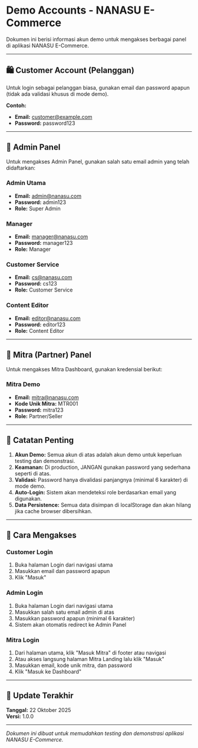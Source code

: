 # Demo Accounts - NANASU E-Commerce

Dokumen ini berisi informasi akun demo untuk mengakses berbagai panel di aplikasi NANASU E-Commerce.

---

## 🛍️ Customer Account (Pelanggan)

Untuk login sebagai pelanggan biasa, gunakan email dan password apapun (tidak ada validasi khusus di mode demo).

**Contoh:**
- **Email:** customer@example.com
- **Password:** password123

---

## 👔 Admin Panel

Untuk mengakses Admin Panel, gunakan salah satu email admin yang telah didaftarkan:

### Admin Utama
- **Email:** admin@nanasu.com
- **Password:** admin123
- **Role:** Super Admin

### Manager
- **Email:** manager@nanasu.com
- **Password:** manager123
- **Role:** Manager

### Customer Service
- **Email:** cs@nanasu.com
- **Password:** cs123
- **Role:** Customer Service

### Content Editor
- **Email:** editor@nanasu.com
- **Password:** editor123
- **Role:** Content Editor

---

## 🏪 Mitra (Partner) Panel

Untuk mengakses Mitra Dashboard, gunakan kredensial berikut:

### Mitra Demo
- **Email:** mitra@nanasu.com
- **Kode Unik Mitra:** MTR001
- **Password:** mitra123
- **Role:** Partner/Seller

---

## 📝 Catatan Penting

1. **Akun Demo:** Semua akun di atas adalah akun demo untuk keperluan testing dan demonstrasi.
2. **Keamanan:** Di production, JANGAN gunakan password yang sederhana seperti di atas.
3. **Validasi:** Password hanya divalidasi panjangnya (minimal 6 karakter) di mode demo.
4. **Auto-Login:** Sistem akan mendeteksi role berdasarkan email yang digunakan.
5. **Data Persistence:** Semua data disimpan di localStorage dan akan hilang jika cache browser dibersihkan.

---

## 🚀 Cara Mengakses

### Customer Login
1. Buka halaman Login dari navigasi utama
2. Masukkan email dan password apapun
3. Klik "Masuk"

### Admin Login
1. Buka halaman Login dari navigasi utama
2. Masukkan salah satu email admin di atas
3. Masukkan password apapun (minimal 6 karakter)
4. Sistem akan otomatis redirect ke Admin Panel

### Mitra Login
1. Dari halaman utama, klik "Masuk Mitra" di footer atau navigasi
2. Atau akses langsung halaman Mitra Landing lalu klik "Masuk"
3. Masukkan email, kode unik mitra, dan password
4. Klik "Masuk ke Dashboard"

---

## 🔄 Update Terakhir

**Tanggal:** 22 Oktober 2025  
**Versi:** 1.0.0

---

*Dokumen ini dibuat untuk memudahkan testing dan demonstrasi aplikasi NANASU E-Commerce.*
